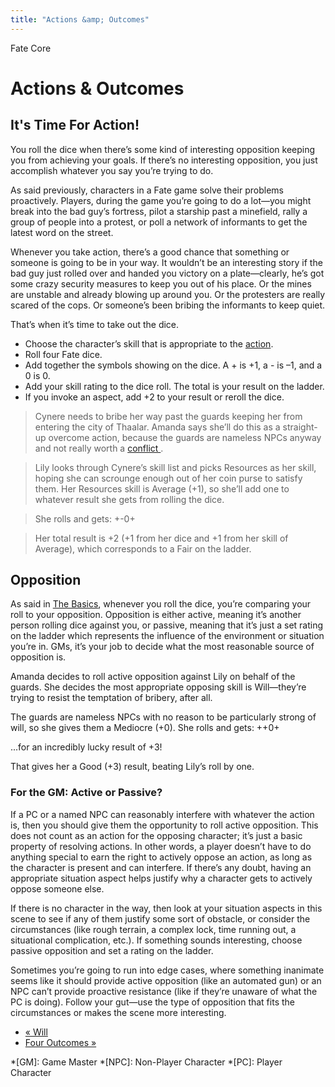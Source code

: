 ```yaml
---
title: "Actions &amp; Outcomes"
---
```

    
Fate Core

#  Actions &amp; Outcomes

## It's Time For Action!

You roll the dice when there’s some kind of interesting opposition keeping you
from achieving your goals. If there’s no interesting opposition, you just
accomplish whatever you say you’re trying to do.

As said previously, characters in a Fate game solve their problems
proactively. Players, during the game you’re going to do a lot—you might break
into the bad guy’s fortress, pilot a starship past a minefield, rally a group
of people into a protest, or poll a network of informants to get the latest
word on the street.

Whenever you take action, there’s a good chance that something or someone is
going to be in your way. It wouldn’t be an interesting story if the bad guy
just rolled over and handed you victory on a plate—clearly, he’s got some
crazy security measures to keep you out of his place. Or the mines are
unstable and already blowing up around you. Or the protesters are really
scared of the cops. Or someone’s been bribing the informants to keep quiet.

That’s when it’s time to take out the dice.

  * Choose the character’s skill that is appropriate to the [action](../../fate-core/taking-action-dice-ladder).
  * Roll four Fate dice.
  * Add together the symbols showing on the dice. A <span class="fate_font">+</span> is +1, a <span class="fate_font">-</span> is –1, and a <span class="fate_font">0</span> is 0.
  * Add your skill rating to the dice roll. The total is your result on the ladder.
  * If you invoke an aspect, add +2 to your result or reroll the dice.

> Cynere needs to bribe her way past the guards keeping her from entering the
city of Thaalar. Amanda says she’ll do this as a straight-up overcome action,
because the guards are nameless NPCs anyway and not really worth a [conflict
](../../fate-core/conflicts).

>

> Lily looks through Cynere’s skill list and picks Resources as her skill,
hoping she can scrounge enough out of her coin purse to satisfy them. Her
Resources skill is Average (+1), so she’ll add one to whatever result she gets
from rolling the dice.

>

> She rolls and gets: <span class="fate_font">+-0+</span>

>

> Her total result is +2 (+1 from her dice and +1 from her skill of Average),
which corresponds to a Fair on the ladder.

## Opposition

As said in [The Basics](../../fate-core/basics), whenever you roll
the dice, you’re comparing your roll to your opposition. Opposition is either
active, meaning it’s another person rolling dice against you, or passive,
meaning that it’s just a set rating on the ladder which represents the
influence of the environment or situation you’re in. GMs, it’s your job to
decide what the most reasonable source of opposition is.

Amanda decides to roll active opposition against Lily on behalf of the guards.
She decides the most appropriate opposing skill is Will—they’re trying to
resist the temptation of bribery, after all.

The guards are nameless NPCs with no reason to be particularly strong of will,
so she gives them a Mediocre (+0). She rolls and gets:
<span class="fate_font">++0+</span>

...for an incredibly lucky result of +3!

That gives her a Good (+3) result, beating Lily’s roll by one.

### For the GM: Active or Passive?

If a PC or a named NPC can reasonably interfere with whatever the action is,
then you should give them the opportunity to roll active opposition. This does
not count as an action for the opposing character; it’s just a basic property
of resolving actions. In other words, a player doesn’t have to do anything
special to earn the right to actively oppose an action, as long as the
character is present and can interfere. If there’s any doubt, having an
appropriate situation aspect helps justify why a character gets to actively
oppose someone else.

If there is no character in the way, then look at your situation aspects in
this scene to see if any of them justify some sort of obstacle, or consider
the circumstances (like rough terrain, a complex lock, time running out, a
situational complication, etc.). If something sounds interesting, choose
passive opposition and set a rating on the ladder.

Sometimes you’re going to run into edge cases, where something inanimate seems
like it should provide active opposition (like an automated gun) or an NPC
can’t provide proactive resistance (like if they’re unaware of what the PC is
doing). Follow your gut—use the type of opposition that fits the circumstances
or makes the scene more interesting.

  * [« Will](/fate-core/will)
  * [Four Outcomes »](/fate-core/four-outcomes)

  *[GM]: Game Master
  *[NPC]: Non-Player Character
  *[PC]: Player Character

